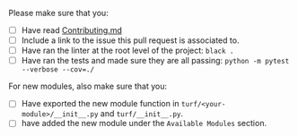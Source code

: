 Please make sure that you:

- [ ] Have read [Contributing.md](../CONTRIBUTING.md)
- [ ] Include a link to the issue this pull request is associated to.
- [ ] Have ran the linter at the root level of the project: `black .`
- [ ] Have ran the tests and made sure they are all passing: `python -m pytest --verbose --cov=./` 

For new modules, also make sure that you:

- [ ] Have exported the new module function in `turf/<your-module>/__init__.py` and `turf/__init__.py`.
- [ ] have added the new module under the `Available Modules` section.
